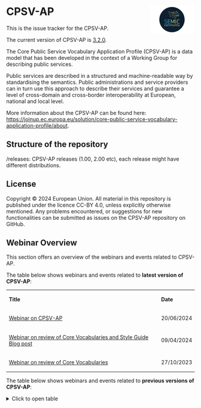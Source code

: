 # CPSV-AP <img align="right" src="/semic-icon-small.png" alt="SEMIC Core Vocabulary" />  

This is the issue tracker for the CPSV-AP.

The current version of CPSV-AP is [3.2.0](https://semiceu.github.io/CPSV-AP/releases/3.2.0/).

The Core Public Service Vocabulary Application Profile (CPSV-AP) is a data model that has been developed in the context of a Working Group for describing public services.

Public services are described in a structured and machine-readable way by standardising the semantics. Public administrations and service providers can in turn use this approach to describe their services and guarantee a level of cross-domain and cross-border interoperability at European, national and local level.

More information about the CPSV-AP can be found here: https://joinup.ec.europa.eu/solution/core-public-service-vocabulary-application-profile/about.

## Structure of the repository
/releases: CPSV-AP releases (1.00, 2.00 etc), each release might have different distributions.

## License
Copyright © 2024 European Union. All material in this repository is published under the licence CC-BY 4.0, unless explicitly otherwise mentioned. Any problems encountered, or suggestions for new functionalities can be submitted as issues on the CPSV-AP repository on GitHub.

## Webinar Overview
This section offers an overview of the webinars and events related to CPSV-AP.

The table below shows webinars and events related to **latest version of CPSV-AP**:
<table>  
<tbody>  
<tr>  
<td>  
<p><strong>Title</strong></p>  
</td>  
<td>  
<p><strong>Date</strong></p>  
</td>  
</tr>  
<tr>  
<td>  
<p><a href="https://joinup.ec.europa.eu/collection/semic-support-centre/event/webinar-cpsv-ap">Webinar on CPSV-AP</a></p>  
</td>  
<td>  
<p>20/06/2024</p>  
</td>  
</tr>  
<tr>  
<td>  
<p><a href="https://joinup.ec.europa.eu/collection/semic-support-centre/event/webinar-review-core-vocabularies-and-style-guide-blog-post">Webinar on review of Core Vocabularies and Style Guide Blog post</a></p>  
</td>  
<td>  
<p>09/04/2024</p>  
</td>  
</tr>  
<tr>  
<td>  
<p><a href="https://joinup.ec.europa.eu/collection/semic-support-centre/event/webinar-review-core-vocabularies">Webinar on review of Core Vocabularies</a></p>  
</td>  
<td>  
<p>27/10/2023</p>  
</td>  
</tr>  
</tbody>  
</table>  

The table below shows webinars and events related to **previous versions of CPSV-AP**:
<details closed>
  <summary>Click to open table</summary>
<table>  
<tbody>  
<tr>  
<td>  
<p><strong>Title</strong></p>  
</td>  
<td>  
<p><strong>Date</strong></p>  
</td>  
</tr>  
<tr>  
<td>  
<p><a href="https://joinup.ec.europa.eu/collection/semic-support-centre/event/webinar-dedicated-review-core-public-service-application-profile-cpsv-ap">Webinar dedicated to the review of Core Public Service Application Profile (CPSV-AP)</a></p>  
</td>  
<td>  
<p>07/11/2022</p>  
</td>  
</tr>  
<tr>  
<td>  
<p><a href="https://joinup.ec.europa.eu/collection/semic-support-centre/event/catalogue-services-webinar-sdg-metadata-model-11th-february-2020-1000-1200-cet">Catalogue of Services Webinar - SDG Metadata Model</a></p>  
</td>  
<td>  
<p>11/02/2020</p>  
</td>  
</tr>  
<tr>  
<td>  
<p><a href="https://joinup.ec.europa.eu/collection/semic-support-centre/event/catalogue-services-webinar-23-january-2020-1000-1200-cet">Catalogue of Services Webinar</a></p>  
</td>  
<td>  
<p>23/01/2023</p>  
</td>  
</tr>  
<tr>  
<td>  
<p><a href="https://joinup.ec.europa.eu/collection/semic-support-centre/event/catalogue-services-webinar-12-november-2019-1000-1200-cet">Catalogue of Services Webinar</a></p>  
</td>  
<td>  
<p>12/11/2019</p>  
</td>  
</tr>  
<tr>  
<td>  
<p><a href="https://joinup.ec.europa.eu/collection/semic-support-centre/event/technical-workshop-catalogue-public-services-vis-vis-sdg-implementation-16-may-2019-930-1730-cet">Technical workshop on Catalogue of Public Services vis-&agrave;-vis the SDG implementation</a></p>  
</td>  
<td>  
<p>16/05/2019</p>  
</td>  
</tr>  
<tr>  
<td>  
<p><a href="https://joinup.ec.europa.eu/collection/semic-support-centre/event/catalogue-services-webinar-10-april-2019-930-1130-cet">Catalogue of Services Webinar</a></p>  
</td>  
<td>  
<p>10/04/2019</p>  
</td>  
</tr>  
<tr>  
<td>  
<p><a href="https://joinup.ec.europa.eu/collection/semic-support-centre/event/catalogue-services-webinar-6-february-2019">Catalogue of Services Webinar</a></p>  
</td>  
<td>  
<p>06/02/2019</p>  
</td>  
</tr>  
<tr>  
<td>  
<p><a href="https://joinup.ec.europa.eu/collection/semic-support-centre/event/catalogue-services-webinar-10-september-2018-1030-1230-cet">Catalogue of Services Webinar</a></p>  
</td>  
<td>  
<p>10/09/2018</p>  
</td>  
</tr>  
<tr>  
<td>  
<p><a href="https://joinup.ec.europa.eu/collection/semic-support-centre/event/catalogue-services-workshop-15-june-back-back-semic-2018">Catalogue of Services Workshop</a></p>  
</td>  
<td>  
<p>18/06/2018</p>  
</td>  
</tr>  
<tr>  
<td>  
<p><a href="https://joinup.ec.europa.eu/collection/semic-support-centre/event/catalogue-services-webinar-reuse-and-implementation-cpsv-ap-23-april-2018">Catalogue of Services Webinar - reuse and implementation of the CPSV-AP</a></p>  
</td>  
<td>  
<p>23/04/2018</p>  
</td>  
</tr>  
<tr>  
<td>  
<p><a href="https://joinup.ec.europa.eu/collection/semic-support-centre/event/catalogue-services-webinar-reuse-and-implementation-cpsv-ap-19-march-2018">Catalogue of Services Webinar - reuse and implementation of the CPSV-AP</a></p>  
</td>  
<td>  
<p>19/03/2018</p>  
</td>  
</tr>  
<tr>  
<td>  
<p><a href="https://joinup.ec.europa.eu/collection/semic-support-centre/event/cpsv-ap-v20-revision-wg-virtual-meeting-webinar-3">CPSV-AP v2.0 Revision WG 3</a></p>  
</td>  
<td>  
<p>27/09/2017</p>  
</td>  
</tr>  
<tr>  
<td>  
<p><a href="https://joinup.ec.europa.eu/collection/semic-support-centre/event/cpsv-ap-v20-revision-wg-virtual-meeting-webinar-2">CPSV-AP v2.0 Revision WG 2</a></p>  
</td>  
<td>  
<p>09/06/2017</p>  
</td>  
</tr>  
<tr>  
<td>  
<p><a href="https://joinup.ec.europa.eu/collection/semic-support-centre/event/cpsv-ap-v20-revision-wg-virtual-meeting-kick">CPSV-AP v2.0 Revision WG 1</a></p>  
</td>  
<td>  
<p>12/05/2017</p>  
</td>  
</tr>  
<tr>  
<td>  
<p><a href="https://joinup.ec.europa.eu/collection/semic-support-centre/event/cpsv-ap-revision-wg-final-virtual-meeting">CPSV-AP Revision WG</a></p>  
</td>  
<td>  
<p>18/11/2016</p>  
</td>  
</tr>  
<tr>  
<td>  
<p><a href="https://joinup.ec.europa.eu/collection/semic-support-centre/event/cpsv-ap-revision-wg-virtual-meeting-controlled-vocabularies">CPSV-AP Revision WG Virtual Meeting - Controlled vocabularies</a></p>  
</td>  
<td>  
<p>10/06/2016</p>  
</td>  
</tr>  
<tr>  
<td>  
<p><a href="https://joinup.ec.europa.eu/collection/semic-support-centre/event/cpsv-ap-revision-wg-virtual-meeting-3">CPSV-AP Revision WG 3</a></p>  
</td>  
<td>  
<p>24/03/2016</p>  
</td>  
</tr>  
<tr>  
<td>  
<p><a href="https://joinup.ec.europa.eu/collection/semic-support-centre/event/cpsv-ap-revision-wg-virtual-meeting-2">CPSV-AP Revision WG 2</a></p>  
</td>  
<td>  
<p>03/05/2016</p>  
</td>  
</tr>  
<tr>  
<td>  
<p><a href="https://joinup.ec.europa.eu/collection/semic-support-centre/event/cpsv-ap-revision-wg-virtual-meeting-kick">CPSV-AP Revision WG 1</a></p>  
</td>  
<td>  
<p>12/04/2016</p>  
</td>  
</tr>  
</tbody>  
</table>  
</details>
